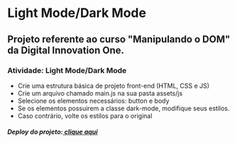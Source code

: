 <h1>Light Mode/Dark Mode</h1>

<h2>Projeto referente ao curso "Manipulando o DOM" da Digital Innovation One.</h2>

<h3>Atividade: Light Mode/Dark Mode</h3>
<ul>
  <li>Crie uma estrutura básica de projeto front-end (HTML, CSS e JS)</li>
  <li>Crie um arquivo chamado main.js na sua pasta assets/js</li>
  <li>Selecione os elementos necessários: button e body</li>
  <li>Se os elementos possuirem a classe dark-mode, modifique seus estilos.</li>
  <li>Caso contrário, volte os estilos para o original</li>
</ul>

<h5>Deploy do projeto:<a href="https://mfcastilho.github.io/Atividade-Light_Mode-Dark_Mode/"> clique aqui</a></h5>




